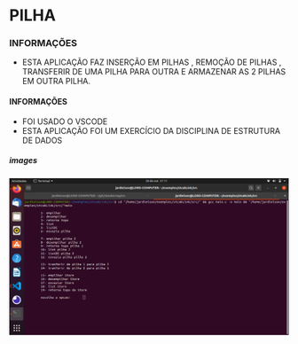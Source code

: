# PILHA

### INFORMAÇÕES
- ESTA APLICAÇÃO FAZ INSERÇÃO EM PILHAS , REMOÇÃO DE PILHAS , TRANSFERIR DE UMA PILHA PARA OUTRA E ARMAZENAR AS 2 PILHAS EM OUTRA PILHA.

#### INFORMAÇÕES
* FOI USADO O VSCODE 
* ESTA APLICAÇÃO FOI UM EXERCÍCIO DA DISCIPLINA DE ESTRUTURA DE DADOS

##### images
![image1](https://github.com/Jardielson-s/stcakFuncs/blob/main/image1.png)
